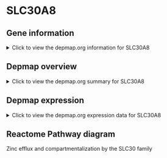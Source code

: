 <h1>SLC30A8</h1>

<h2>Gene information</h2>
<details>
  <summary>Click to view the depmap.org information for SLC30A8</summary>
  <iframe src="https://depmap.org/portal/gene/SLC30A8?tab=about" style="border:none;width:100%;height:800px"></iframe>
</details>

<h2>Depmap overview</h2>
<details>
  <summary>Click to view the depmap.org summary for SLC30A8</summary>
  <iframe src="https://depmap.org/portal/gene/SLC30A8?tab=overview" style="border:none;width:100%;height:800px"></iframe>
</details>

<h2>Depmap expression</h2>
<details>
  <summary>Click to view the depmap.org expression data for SLC30A8</summary>
  <iframe src="https://depmap.org/portal/gene/SLC30A8?tab=characterization" style="border:none;width:100%;height:800px"></iframe>
</details>



<h2>Reactome Pathway diagram</h2>
Zinc efflux and compartmentalization by the SLC30 family
<div id="diagramHolder"></div>

<script>
    //Creating the Reactome Diagram widget
    //Take into account a proxy needs to be set up in your server side pointing to www.reactome.org
    function onReactomeDiagramReady(){  //This function is automatically called when the widget code is ready to be used
        var diagram = Reactome.Diagram.create({
            "placeHolder" : "diagramHolder",
            "width" : 900,
            "height" : 500
        });

        //Initialising it to the "Hemostasis" pathway
        diagram.loadDiagram("R-HSA-435368");

        //Adding different listeners

        diagram.onDiagramLoaded(function (loaded) {
            console.info("Loaded ", loaded);
            diagram.flagItems("BAD");
	    diagram.flagItems("Q92934");
            if (loaded == "R-HSA-435368") diagram.selectItem("R-HSA-435368");
        });

     }
</script>



